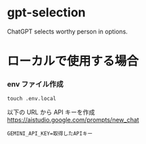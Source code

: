 # gpt-selection

ChatGPT selects worthy person in options.

# ローカルで使用する場合

### env ファイル作成

```
touch .env.local
```

以下の URL から API キーを作成
https://aistudio.google.com/prompts/new_chat

```
GEMINI_API_KEY=取得したAPIキー
```
